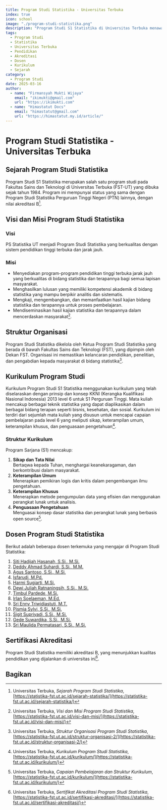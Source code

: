 ```yaml
--- 
title: Program Studi Statistika - Universitas Terbuka
index: true
icon: school
image: "./program-studi-statistika.png"
description: "Program Studi S1 Statistika di Universitas Terbuka menawarkan pendidikan berkualitas dengan sistem terbuka dan jarak jauh, mempersiapkan lulusan yang kompeten di bidang statistika."
tags:
  - Program Studi
  - Statistika
  - Universitas Terbuka
  - Pendidikan
  - Akreditasi
  - Dosen
  - Kurikulum
  - Sejarah
category:
  - Program Studi
date: 2025-03-16
author:
  - name: "Firmansyah Mukti Wijaya"
    email: "ikimukti@gmail.com"
    url: "https://ikimukti.com"
  - name: "Himastatut Docs"
    email: "himastatut@gmail.com"
    url: "https://himastatut.my.id/article/"
--- 
```


# Program Studi Statistika - Universitas Terbuka

## Sejarah Program Studi Statistika

Program Studi S1 Statistika merupakan salah satu program studi pada Fakultas Sains dan Teknologi di Universitas Terbuka (FST-UT) yang dibuka sejak tahun 1984. Program ini mempunyai status yang sama dengan Program Studi Statistika Perguruan Tinggi Negeri (PTN) lainnya, dengan nilai akreditasi B[^1].

## Visi dan Misi Program Studi Statistika

### Visi
PS Statistika UT menjadi Program Studi Statistika yang berkualitas dengan sistem pendidikan tinggi terbuka dan jarak jauh.

### Misi
- Menyediakan program-program pendidikan tinggi terbuka jarak jauh yang berkualitas di bidang statistika dan terapannya bagi semua lapisan masyarakat.
- Menghasilkan lulusan yang memiliki kompetensi akademik di bidang statistika yang mampu berpikir analitis dan sistematis.
- Mengkaji, mengembangkan, dan memanfaatkan hasil kajian bidang statistika dan terapannya untuk proses pembelajaran.
- Mendiseminasikan hasil kajian statistika dan terapannya dalam mencerdaskan masyarakat[^2].

## Struktur Organisasi

Program Studi Statistika dikelola oleh Ketua Program Studi Statistika yang berada di bawah Fakultas Sains dan Teknologi (FST), yang dipimpin oleh Dekan FST. Organisasi ini memastikan kelancaran pendidikan, penelitian, dan pengabdian kepada masyarakat di bidang statistika[^3].

## Kurikulum Program Studi

Kurikulum Program Studi S1 Statistika menggunakan kurikulum yang telah diselaraskan dengan prinsip dan konsep KKNI (Kerangka Kualifikasi Nasional Indonesia) 2013 level 6 untuk S1 Perguruan Tinggi. Mata kuliah mencakup berbagai teknik statistika yang dapat diaplikasikan dalam berbagai bidang terapan seperti bisnis, kesehatan, dan sosial. Kurikulum ini terdiri dari sejumlah mata kuliah yang disusun untuk mencapai capaian pembelajaran pada level 6 yang meliputi sikap, keterampilan umum, keterampilan khusus, dan penguasaan pengetahuan[^4].

### Struktur Kurikulum
Program Sarjana (S1) mencakup:
1. **Sikap dan Tata Nilai**  
   Bertaqwa kepada Tuhan, menghargai keanekaragaman, dan berkontribusi dalam masyarakat.
2. **Keterampilan Umum**  
   Menerapkan pemikiran logis dan kritis dalam pengembangan ilmu pengetahuan.
3. **Keterampilan Khusus**  
   Menerapkan metode pengumpulan data yang efisien dan menggunakan perangkat lunak untuk analisis.
4. **Penguasaan Pengetahuan**  
   Menguasai konsep dasar statistika dan perangkat lunak yang berbasis open source[^5].

## Dosen Program Studi Statistika

Berikut adalah beberapa dosen terkemuka yang mengajar di Program Studi Statistika:

1. [Siti Hadijah Hasanah, S.Si., M.Si.](https://statistika-fst.ut.ac.id/dosen/siti-hadijah-hasanah-s-si-m-si/)  
2. [Deddy Ahmad Suhardi, S.Si., M.M.](https://statistika-fst.ut.ac.id/dosen/deddy-ahmad-suradi/)  
3. [Agus Santoso, S.Si., M.Si.](https://statistika-fst.ut.ac.id/dosen/agus-susanto/)  
4. [Isfarudi, M.Pd.](https://statistika-fst.ut.ac.id/dosen/dr-ir-isfarudi-m-pd/)  
5. [Harmi Sugiarti, M.Si.](https://statistika-fst.ut.ac.id/dosen/dr-harmi-sugiarti-m-si/)  
6. [Dewi Juliah Ratnaningsih, S.Si., M.Si.](https://statistika-fst.ut.ac.id/dosen/dr-dewi-juliah-ratnaningsih-s-si-m-si/)  
7. [Timbul Pardede, M.Si.](https://statistika-fst.ut.ac.id/dosen/drs-timbul-pardede-m-si/)  
8. [Irlan Soelaeman, M.Ed.](https://statistika-fst.ut.ac.id/dosen/drs-irlan-soelaeman-m-ed/)  
9. [Sri Enny Triwidiastuti, M.T.](https://statistika-fst.ut.ac.id/dosen/dr-harmi-sugiarti-m-si/)  
10. [Pismia Sylvi, S.Si., M.Si.](https://statistika-fst.ut.ac.id/dosen/pismia-sylvi-s-si-m-si/)  
11. [Sigit Supriyadi, S.Si., M.Si.](https://statistika-fst.ut.ac.id/dosen/sigit-supriyadi-s-si-m-si/)  
12. [Gede Suwardika, S.Si., M.Si.](https://statistika-fst.ut.ac.id/dosen/gede-suwardika-s-si-m-si/)  
13. [Sri Maulida Permatasari, S.Si., M.Si.](https://statistika-fst.ut.ac.id/dosen/sri-maulida-permatasari-s-si-m-si/)  

## Sertifikasi Akreditasi

Program Studi Statistika memiliki akreditasi B, yang menunjukkan kualitas pendidikan yang dijalankan di universitas ini[^6].

## Bagikan
<Share colorful />
<GitContributors />
<GitChangelog />


[^1]: Universitas Terbuka, *Sejarah Program Studi Statistika*, [https://statistika-fst.ut.ac.id/sejarah-statistika/](https://statistika-fst.ut.ac.id/sejarah-statistika/)
[^2]: Universitas Terbuka, *Visi dan Misi Program Studi Statistika*, [https://statistika-fst.ut.ac.id/visi-dan-misi/](https://statistika-fst.ut.ac.id/visi-dan-misi/)
[^3]: Universitas Terbuka, *Struktur Organisasi Program Studi Statistika*, [https://statistika-fst.ut.ac.id/struktur-organisasi-2/](https://statistika-fst.ut.ac.id/struktur-organisasi-2/)
[^4]: Universitas Terbuka, *Kurikulum Program Studi Statistika*, [https://statistika-fst.ut.ac.id/kurikulum/](https://statistika-fst.ut.ac.id/kurikulum/)
[^5]: Universitas Terbuka, *Capaian Pembelajaran dan Struktur Kurikulum*, [https://statistika-fst.ut.ac.id/kurikulum/](https://statistika-fst.ut.ac.id/kurikulum/)
[^6]: Universitas Terbuka, *Sertifikat Akreditasi Program Studi Statistika*, [https://statistika-fst.ut.ac.id/sertifikasi-akreditasi/](https://statistika-fst.ut.ac.id/sertifikasi-akreditasi/)
